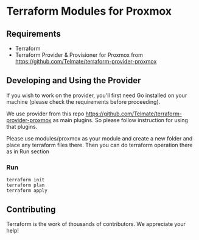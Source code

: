 # Terraform Modules for Proxmox

## Requirements

* Terraform
* Terraform Provider & Provisioner for Proxmox from https://github.com/Telmate/terraform-provider-proxmox

## Developing and Using the Provider
If you wish to work on the provider, you'll first need Go installed on your machine (please check the requirements before proceeding).

We use provider from this repo https://github.com/Telmate/terraform-provider-proxmox as main plugins. So please follow instruction for using that plugins.

Please use modules/proxmox as your module and create a new folder and place any terraform files there. Then you can do terraform operation there as in Run section

### Run 

```
terraform init
terraform plan
terraform apply
```

## Contributing

Terraform is the work of thousands of contributors. We appreciate your help!
